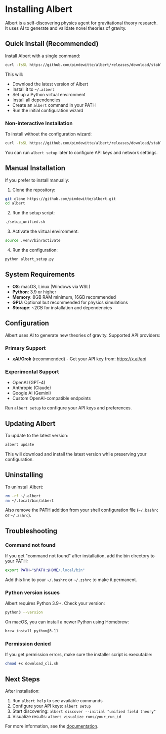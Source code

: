 # Installing Albert

Albert is a self-discovering physics agent for gravitational theory research. It uses AI to generate and validate novel theories of gravity.

## Quick Install (Recommended)

Install Albert with a single command:

```bash
curl -fsSL https://github.com/pimdewitte/albert/releases/download/stable/download_cli.sh | bash
```

This will:
- Download the latest version of Albert
- Install it to `~/.albert`
- Set up a Python virtual environment
- Install all dependencies
- Create an `albert` command in your PATH
- Run the initial configuration wizard

### Non-interactive Installation

To install without the configuration wizard:

```bash
curl -fsSL https://github.com/pimdewitte/albert/releases/download/stable/download_cli.sh | CONFIGURE=false bash
```

You can run `albert setup` later to configure API keys and network settings.

## Manual Installation

If you prefer to install manually:

1. Clone the repository:
```bash
git clone https://github.com/pimdewitte/albert.git
cd albert
```

2. Run the setup script:
```bash
./setup_unified.sh
```

3. Activate the virtual environment:
```bash
source .venv/bin/activate
```

4. Run the configuration:
```bash
python albert_setup.py
```

## System Requirements

- **OS**: macOS, Linux (Windows via WSL)
- **Python**: 3.9 or higher
- **Memory**: 8GB RAM minimum, 16GB recommended
- **GPU**: Optional but recommended for physics simulations
- **Storage**: ~2GB for installation and dependencies

## Configuration

Albert uses AI to generate new theories of gravity. Supported API providers:

### Primary Support
- **xAI/Grok** (recommended) - Get your API key from: https://x.ai/api

### Experimental Support
- OpenAI (GPT-4)
- Anthropic (Claude)
- Google AI (Gemini)
- Custom OpenAI-compatible endpoints

Run `albert setup` to configure your API keys and preferences.

## Updating Albert

To update to the latest version:

```bash
albert update
```

This will download and install the latest version while preserving your configuration.

## Uninstalling

To uninstall Albert:

```bash
rm -rf ~/.albert
rm ~/.local/bin/albert
```

Also remove the PATH addition from your shell configuration file (`~/.bashrc` or `~/.zshrc`).

## Troubleshooting

### Command not found

If you get "command not found" after installation, add the bin directory to your PATH:

```bash
export PATH="$PATH:$HOME/.local/bin"
```

Add this line to your `~/.bashrc` or `~/.zshrc` to make it permanent.

### Python version issues

Albert requires Python 3.9+. Check your version:

```bash
python3 --version
```

On macOS, you can install a newer Python using Homebrew:

```bash
brew install python@3.11
```

### Permission denied

If you get permission errors, make sure the installer script is executable:

```bash
chmod +x download_cli.sh
```

## Next Steps

After installation:

1. Run `albert help` to see available commands
2. Configure your API keys: `albert setup`
3. Start discovering: `albert discover --initial "unified field theory"`
4. Visualize results: `albert visualize runs/your_run_id`

For more information, see the [documentation](https://github.com/pimdewitte/albert/wiki). 